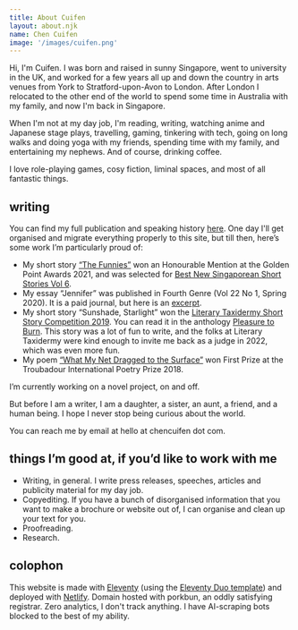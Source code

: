 ```yaml
---
title: About Cuifen
layout: about.njk
name: Chen Cuifen
image: '/images/cuifen.png'
---
```


Hi, I'm Cuifen. I was born and raised in sunny Singapore, went to university in the UK, and worked for a few years all up and down the country in arts venues from York to Stratford-upon-Avon to London. After London I relocated to the other end of the world to spend some time in Australia with my family, and now I'm back in Singapore.

When I'm not at my day job, I'm reading, writing, watching anime and Japanese stage plays, travelling, gaming, tinkering with tech, going on long walks and doing yoga with my friends, spending time with my family, and entertaining my nephews. And of course, drinking coffee.

I love role-playing games, cosy fiction, liminal spaces, and most of all fantastic things.

## writing
You can find my full publication and speaking history [here](https://read.cv/chencuifen). One day I'll get organised and migrate everything properly to this site, but till then, here’s some work I’m particularly proud of:

- My short story [“The Funnies”](https://www.artshouselimited.sg/images/events/2021/gpa/2021/short-story/ss-eng-Chen-Cuifen.pdf) won an Honourable Mention at the Golden Point Awards 2021, and was selected for [Best New Singaporean Short Stories Vol 6](https://epigrambookshop.sg/collections/epigram-books/products/the-epigram-books-collection-of-best-new-singaporean-short-stories-volume-six).
- My essay “Jennifer” was published in Fourth Genre (Vol 22 No 1, Spring 2020). It is a paid journal, but here is an [excerpt](https://muse.jhu.edu/article/750656/pdf).
- My short story “Sunshade, Starlight” won the [Literary Taxidermy Short Story Competition 2019](https://literarytaxidermy.com/contests-previous.html). You can read it in the anthology [Pleasure to Burn](https://www.amazon.com/dp/0999446266). This story was a lot of fun to write, and the folks at Literary Taxidermy were kind enough to invite me back as a judge in 2022, which was even more fun.
- My poem [“What My Net Dragged to the Surface”](http://www.coffeehousepoetry.org/poems/troubadour-poetry-prize-2018) won First Prize at the Troubadour International Poetry Prize 2018.

I’m currently working on a novel project, on and off.

But before I am a writer, I am a daughter, a sister, an aunt, a friend, and a human being. I hope I never stop being curious about the world. 

You can reach me by email at hello at chencuifen dot com.

## things I’m good at, if you’d like to work with me
- Writing, in general. I write press releases, speeches, articles and publicity material for my day job.
- Copyediting. If you have a bunch of disorganised information that you want to make a brochure or website out of, I can organise and clean up your text for you.
- Proofreading.
- Research.

## colophon
This website is made with [Eleventy](https://www.11ty.dev/) (using the [Eleventy Duo template](https://eleventyduo.netlify.app/)) and deployed with [Netlify](https://www.netlify.com/). Domain hosted with porkbun, an oddly satisfying registrar. Zero analytics, I don't track anything. I have AI-scraping bots blocked to the best of my ability.